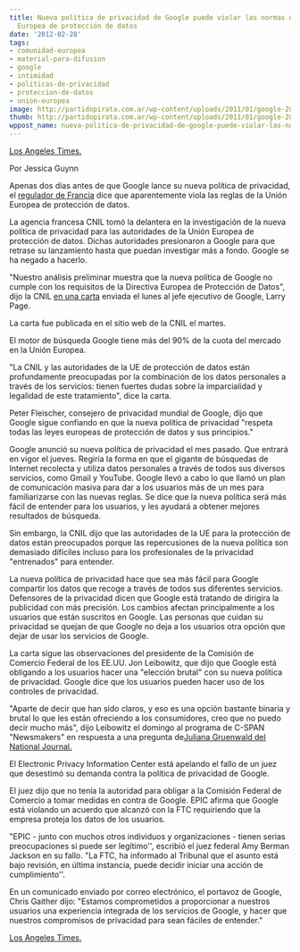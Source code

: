 ```yaml
---
title: Nueva política de privacidad de Google puede violar las normas de la Comunidad
  Europea de protección de datos
date: '2012-02-28'
tags:
- comunidad-europea
- material-para-difusion
- google
- intimidad
- politicas-de-privacidad
- proteccion-de-datos
- union-europea
image: http://partidopirata.com.ar/wp-content/uploads/2011/01/google-2084.jpg
thumb: http://partidopirata.com.ar/wp-content/uploads/2011/01/google-2084-150x150.jpg
wppost_name: nueva-politica-de-privacidad-de-google-puede-violar-las-normas-de-la-comunidad-europea-de-proteccion-de-datos
---
```


<a href="http://www.latimes.com/business/technology/la-fi-tn-google-privacy-europe-20120228,0,6432911.story" target="_blank">Los Angeles Times.</a>

Por Jessica Guynn

Apenas dos días antes de que Google lance su nueva política de privacidad, el <a href="http://www.latimes.com/topic/intl/france-PLGEO000002.topic" target="_blank">regulador de Francia</a> dice que aparentemente viola las reglas de la Unión Europea de protección de datos.

La agencia francesa CNIL tomó la delantera en la investigación de la nueva política de privacidad para las autoridades de la Unión Europea de protección de datos. Dichas autoridades presionaron a Google para que retrase su lanzamiento hasta que puedan investigar más a fondo. Google se ha negado a hacerlo.

"Nuestro análisis preliminar muestra que la nueva política de Google no cumple con los requisitos de la Directiva Europea de Protección de Datos", dijo la CNIL <a href="http://www.cnil.fr/english/news-and-events/news/article/googles-new-privacy-policy-raises-deep-concerns-about-data-protection-and-the-respect-of-the-euro/" target="_blank">en una carta</a> enviada el lunes al jefe ejecutivo de Google, Larry Page.

La carta fue publicada en el sitio web de la CNIL el martes.

El motor de búsqueda Google tiene más del 90% de la cuota del mercado en la Unión Europea.

"La CNIL y las autoridades de la UE de protección de datos están profundamente preocupadas por la combinación de los datos personales a través de los servicios: tienen fuertes dudas sobre la imparcialidad y legalidad de este tratamiento", dice la carta.

Peter Fleischer, consejero de privacidad mundial de Google, dijo que Google sigue confiando en que la nueva política de privacidad "respeta todas las leyes europeas de protección de datos y sus principios."

Google anunció su nueva política de privacidad el mes pasado. Que entrará en vigor el jueves. Regiría la forma en que el gigante de búsquedas de Internet recolecta y utiliza datos personales a través de todos sus diversos servicios, como Gmail y YouTube. Google llevó a cabo lo que llamó un plan de comunicación masiva para dar a los usuarios más de un mes para familiarizarse con las nuevas reglas. Se dice que la nueva política será más fácil de entender para los usuarios, y les ayudará a obtener mejores resultados de búsqueda.

Sin embargo, la CNIL dijo que las autoridades de la UE para la protección de datos están preocupados porque las repercusiones de la nueva política son demasiado difíciles incluso para los profesionales de la privacidad "entrenados" para entender.

La nueva política de privacidad hace que sea más fácil para Google compartir los datos que recoge a través de todos sus diferentes servicios. Defensores de la privacidad dicen que Google está tratando de dirigira la publicidad con más precisión. Los cambios afectan principalmente a los usuarios que están suscritos en Google. Las personas que cuidan su privacidad se quejan de que Google no deja a los usuarios otra opción que dejar de usar los servicios de Google.

La carta sigue las observaciones del presidente de la Comisión de Comercio Federal de los EE.UU. Jon Leibowitz, que dijo que Google está obligando a los usuarios hacer una "elección brutal" con su nueva política de privacidad. Google dice que los usuarios pueden hacer uso de los controles de privacidad.

"Aparte de decir que han sido claros, y eso es una opción bastante binaria y brutal lo que les están ofreciendo a los consumidores, creo que no puedo decir mucho más", dijo Leibowitz el domingo al programa de C-SPAN "Newsmakers" en respuesta a una pregunta de<a href="http://techdailydose.nationaljournal.com/2012/02/ftc-chairman-google-giving-con.php" target="_blank">Juliana Gruenwald del National Journal.</a>

El Electronic Privacy Information Center está apelando el fallo de un juez que desestimó su demanda contra la política de privacidad de Google.

El juez dijo que no tenía la autoridad para obligar a la Comisión Federal de Comercio a tomar medidas en contra de Google. EPIC afirma que Google está violando un acuerdo que alcanzó con la FTC requiriendo que la empresa proteja los datos de los usuarios.

"EPIC - junto con muchos otros individuos y organizaciones - tienen serias preocupaciones si puede ser legítimo'', escribió el juez federal Amy Berman Jackson en su fallo. "La FTC, ha informado al Tribunal que el asunto está bajo revisión, en última instancia, puede decidir iniciar una acción de cumplimiento''.

En un comunicado enviado por correo electrónico, el portavoz de Google, Chris Gaither dijo: "Estamos comprometidos a proporcionar a nuestros usuarios una experiencia integrada de los servicios de Google, y hacer que nuestros compromisos de privacidad para sean fáciles de entender."

<a href="http://www.latimes.com/business/technology/la-fi-tn-google-privacy-europe-20120228,0,6432911.story" target="_blank">Los Angeles Times.</a>
